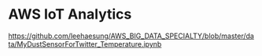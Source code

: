 # AWS IoT Analytics




https://github.com/leehaesung/AWS_BIG_DATA_SPECIALTY/blob/master/data/MyDustSensorForTwitter_Temperature.ipynb
